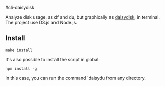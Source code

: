 #cli-daisydisk

Analyze disk usage, as df and du, but graphically as [daisydisk](http://www.daisydiskapp.com), in terminal. The project use D3.js and Node.js.

## Install

    make install

It's also possible to install the script in global:

    npm install -g 

In this case, you can run the command `daisydu from any directory.
